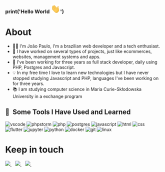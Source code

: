 ### print('Hello World <img src="https://raw.githubusercontent.com/andrius111/andrius111/master/wave.gif" width="30px">')

# About
- 👨‍💻 I'm João Paulo, I'm a brazilian web developer and a tech enthusiast.
- 💪 I have worked on several types of projects, just like ecommerces, websites, management systems and apps.
- 🔭 I've been working for three years as full stack developer, daily using PHP, Postgres and Javascript.
- 💡  In my free time I love to learn new technologies but I have never stopped studying Javascript and PHP, languages I've been working on for three years.
- 📚 I am studying computer science in Maria Curie-Skłodowska University in a exchange program

<h2> 🚀 &nbsp;Some Tools I Have Used and Learned</h2>

<p align="left">
<img src="https://cdn.jsdelivr.net/gh/devicons/devicon/icons/vscode/vscode-original.svg" alt="vscode" width="45" height="45"/>
<img src="https://cdn.jsdelivr.net/gh/devicons/devicon/icons/phpstorm/phpstorm-original-wordmark.svg" alt="phpstorm" width="45" height="45"/>
<img src="https://cdn.jsdelivr.net/gh/devicons/devicon/icons/php/php-original.svg" alt="php" width="45" height="45"/>
<img src="https://cdn.jsdelivr.net/gh/devicons/devicon/icons/postgresql/postgresql-plain-wordmark.svg" alt="postgres" width="45" height="45"/>
<img src="https://cdn.jsdelivr.net/gh/devicons/devicon/icons/javascript/javascript-original.svg" alt="javascript" width="45" height="45"/>
<img src="https://cdn.jsdelivr.net/gh/devicons/devicon/icons/html5/html5-original-wordmark.svg"" alt="html" width="45" height="45"/>
<img src="https://cdn.jsdelivr.net/gh/devicons/devicon/icons/css3/css3-original-wordmark.svg" alt="css" width="45" height="45"/>
<img src="https://cdn.jsdelivr.net/gh/devicons/devicon/icons/flutter/flutter-original.svg" alt="flutter" width="45" height="45"/>
<img src="https://cdn.jsdelivr.net/gh/devicons/devicon/icons/jupyter/jupyter-original-wordmark.svg" alt="jupyter" width="45" height="45"/> 
<img src="https://cdn.jsdelivr.net/gh/devicons/devicon/icons/python/python-original-wordmark.svg" alt="python" width="45" height="45"/>
<img src="https://cdn.jsdelivr.net/gh/devicons/devicon/icons/docker/docker-original-wordmark.svg" alt="docker" width="45" height="45"/>
<img src="https://cdn.jsdelivr.net/gh/devicons/devicon/icons/git/git-original-wordmark.svg" alt="git" width="45" height="45"/>
<img src="https://cdn.jsdelivr.net/gh/devicons/devicon/icons/linux/linux-original.svg" alt="linux" width="45" height="45"/>
</p>

# Keep in touch
<p>
  <a href="mailto:joaopaulo1448@gmail.com">
    <img src="https://img.shields.io/badge/gmail-%23D14836.svg?&style=for-the-badge&logo=gmail&logoColor=white">
  </a>&nbsp;&nbsp;

  <a href="https://www.linkedin.com/in/joaopaulodeavila1/" target="_blank">
    <img src="https://img.shields.io/badge/linkedin-%230077B5.svg?&style=for-the-badge&logo=linkedin&logoColor=white">
  </a>&nbsp;&nbsp;

  <a href="https://www.instagram.com/joaop_avila/" target="_blank">
    <img src="https://img.shields.io/badge/instagram-%23E4405F.svg?&style=for-the-badge&logo=instagram&logoColor=white">
  </a>&nbsp;&nbsp;
</p>
